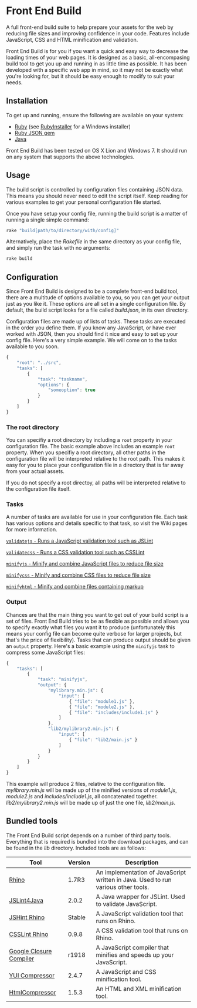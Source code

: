 Front End Build
============

A full front-end build suite to help prepare your assets for the web by reducing file sizes and improving confidence in your code. Features include JavaScript, CSS and HTML minification and validation.

Front End Build is for you if you want a quick and easy way to decrease the loading times of your web pages. It is designed as a basic, all-encompasing build tool to get you up and running in as little time as possible. It has been developed with a specific web app in mind, so it may not be exactly what you're looking for, but it should be easy enough to modify to suit your needs.

## Installation

To get up and running, ensure the following are available on your system:

 - [Ruby](http://www.ruby-lang.org/en/downloads/) (see [RubyInstaller](http://rubyinstaller.org/) for a Windows installer)
 - [Ruby JSON gem](http://flori.github.com/json/)
 - [Java](http://java.com/en/download/index.jsp)

Front End Build has been tested on OS X Lion and Windows 7. It should run on any system that supports the above technologies.

## Usage

The build script is controlled by configuration files containing JSON data. This means you should never need to edit the script itself. Keep reading for various examples to get your personal configuration file started.

Once you have setup your config file, running the build script is a matter of running a single simple command:

```ruby
rake "build[path/to/directory/with/config]"
```

Alternatively, place the *Rakefile* in the same directory as your config file, and simply run the task with no arguments:

```ruby
rake build
```
    
## Configuration

Since Front End Build is designed to be a complete front-end build tool, there are a multitude of options available to you, so you can get your output just as you like it. These options are all set in a single configuration file. By default, the build script looks for a file called *build.json*, in its own directory.

Configuration files are made up of lists of tasks. These tasks are executed in the order you define them. If you know any JavaScript, or have ever worked with JSON, then you should find it nice and easy to set up your config file. Here's a very simple example. We will come on to the tasks available to you soon.

```javascript
{
    "root": "../src",
    "tasks": [
        {
            "task": "taskname",
            "options": {
                "someoption": true
            }
        }
    ]
}
```

### The root directory

You can specifiy a root directory by including a `root` property in your configuration file. The basic example above includes an example `root` property. When you specifiy a root directory, all other paths in the configuration file will be interpreted relative to the root path. This makes it easy for you to place your configuration file in a directory that is far away from your actual assets.

If you do not specify a root directoy, all paths will be interpreted relative to the configuration file itself.

### Tasks

A number of tasks are available for use in your configuration file. Each task has various options and details specific to that task, so visit the Wiki pages for more information.

[`validatejs` - Runs a JavaScript validation tool such as JSLint](https://github.com/jamesallardice/front-end-build/wiki/The-'validatejs'-task)

[`validatecss` - Runs a CSS validation tool such as CSSLint](https://github.com/jamesallardice/front-end-build/wiki/The-'validatejs'-task)

[`minifyjs` - Minify and combine JavaScript files to reduce file size](https://github.com/jamesallardice/front-end-build/wiki/The-'minifyjs'-task)

[`minifycss` - Minify and combine CSS files to reduce file size](https://github.com/jamesallardice/front-end-build/wiki/The-'minifycss'-task)

[`minifyhtml` - Minify and combine files containing markup](https://github.com/jamesallardice/front-end-build/wiki/The-'minifyhtml'-task)

### Output

Chances are that the main thing you want to get out of your build script is a set of files. Front End Build tries to be as flexible as possible and allows you to specify exactly what files you want it to produce (unfortunately this means your config file can become quite verbose for larger projects, but that's the price of flexibility). Tasks that can produce output should be given an `output` property. Here's a basic example using the `minifyjs` task to compress some JavaScript files:

```javascript
{
    "tasks": [
        {
            "task": "minifyjs",
            "output": {
                "mylibrary.min.js": {
                    "input": [
                        { "file": "module1.js" },
                        { "file": "module2.js" },
                        { "file": "includes/include1.js" }
                    ]
                },
                "lib2/mylibrary2.min.js": {
                    "input": [
                        { "file": "lib2/main.js" }
                    ]
                }
            }
        }
    ]
}
```

This example will produce 2 files, relative to the configuration file. *mylibrary.min.js* will be made up of the minified versions of *module1.js*, *module2.js* and *includes/include1.js*, all concatenated together. *lib2/mylibrary2.min.js* will be made up of just the one file, *lib2/main.js*.

## Bundled tools

The Front End Build script depends on a number of third party tools. Everything that is required is bundled into the download packages, and can be found in the *lib* directory. Included tools are as follows:

<table>
<thead>
<tr>
<th>Tool</th>
<th>Version</th>
<th>Description</th>
</tr>
</thead>
<tbody>
<tr>
<td><a href="http://www.mozilla.org/rhino/">Rhino</a></td>
<td>1.7R3</td>
<td>An implementation of JavaScript written in Java. Used to run various other tools.</td>
</tr>
<tr>
<td><a href="http://code.google.com/p/jslint4java/">JSLint4Java</a></td>
<td>2.0.2</td>
<td>A Java wrapper for JSLint. Used to validate JavaScript.</td>
</tr>
<tr>
<td><a href="http://www.jshint.com/">JSHint Rhino</a></td>
<td>Stable</td>
<td>A JavaScript validation tool that runs on Rhino.</td>
</tr>
<tr>
<td><a href="http://csslint.net/">CSSLint Rhino</a></td>
<td>0.9.8</td>
<td>A CSS validation tool that runs on Rhino.</td>
</tr>
<tr>
<td><a href="https://developers.google.com/closure/compiler/">Google Closure Compiler</a></td>
<td>r1918</td>
<td>A JavaScript compiler that minifies and speeds up your JavaScript.</td>
</tr>
<tr>
<td><a href="http://developer.yahoo.com/yui/compressor/">YUI Compressor</a></td>
<td>2.4.7</td>
<td>A JavaScript and CSS minification tool.</td>
</tr>
<tr>
<td><a href="http://code.google.com/p/htmlcompressor/">HtmlCompressor</a></td>
<td>1.5.3</td>
<td>An HTML and XML minification tool.</td>
</tr>
</tbody>
</table>